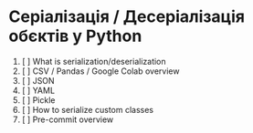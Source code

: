# Серіалізація / Десеріалізація обєктів у Python

1. [ ] What is serialization/deserialization
2. [ ] CSV / Pandas / Google Colab overview
3. [ ] JSON
4. [ ] YAML
5. [ ] Pickle
6. [ ] How to serialize custom classes
7. [ ] Pre-commit overview

